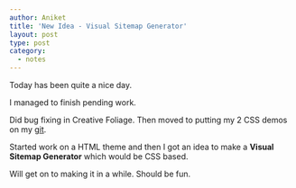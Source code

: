 ```yaml
---
author: Aniket
title: 'New Idea - Visual Sitemap Generator'
layout: post
type: post
category:
  - notes
---
```

Today has been quite a nice day.

I managed to finish pending work.

Did bug fixing in Creative Foliage. Then moved to putting my 2 CSS demos on my [git][1].

Started work on a HTML theme and then I got an idea to make a **Visual Sitemap Generator** which would be CSS based.

Will get on to making it in a while. Should be fun.

 [1]: https://github.com/aniketpant "My git"